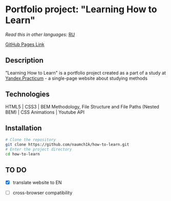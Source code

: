 # Portfolio project: "Learning How to Learn"

*Read this in other languages:* [RU](https://github.com/naumch1k/how-to-learn/blob/master/README.RU.md)

[GitHub Pages Link](https://naumch1k.github.io/how-to-learn/index.html)

## Description
"Learning How to Learn" is a portfolio project created as a part of a study at [Yandex.Practicum](https://practicum.yandex.com/web/ "Web Development Program") - a single-page website about studying methods

## Technologies
HTML5 | CSS3 | BEM Methodology, File Structure and File Paths (Nested BEM) | CSS Animations | Youtube API

## Installation

```bash
# Clone the repository
git clone https://github.com/naumch1k/how-to-learn.git
# Enter the project directory
cd how-to-learn
```

## TO DO
- [x] translate website to EN
- [ ] cross-browser compatibility

